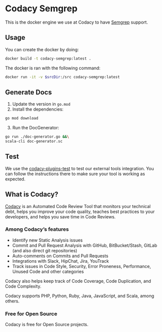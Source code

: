 # Codacy Semgrep

This is the docker engine we use at Codacy to have [Semgrep](https://github.com/returntocorp/semgrep) support.

## Usage

You can create the docker by doing:

  ```bash
  docker build -t codacy-semgrep:latest .
  ```

The docker is ran with the following command:

  ```bash
  docker run -it -v $srcDir:/src codacy-semgrep:latest
  ```

## Generate Docs

 1. Update the version in `go.mod`
 2. Install the dependencies:

```bash
go mod download
```

 3. Run the DocGenerator:

```bash
go run ./doc-generator.go &&\
scala-cli doc-generator.sc
```

## Test

We use the [codacy-plugins-test](https://github.com/codacy/codacy-plugins-test) to test our external tools integration.
You can follow the instructions there to make sure your tool is working as expected.

## What is Codacy?

[Codacy](https://www.codacy.com/) is an Automated Code Review Tool that monitors your technical debt, helps you improve your code quality, teaches best practices to your developers, and helps you save time in Code Reviews.

### Among Codacy’s features

- Identify new Static Analysis issues
- Commit and Pull Request Analysis with GitHub, BitBucket/Stash, GitLab (and also direct git repositories)
- Auto-comments on Commits and Pull Requests
- Integrations with Slack, HipChat, Jira, YouTrack
- Track issues in Code Style, Security, Error Proneness, Performance, Unused Code and other categories

Codacy also helps keep track of Code Coverage, Code Duplication, and Code Complexity.

Codacy supports PHP, Python, Ruby, Java, JavaScript, and Scala, among others.

### Free for Open Source

Codacy is free for Open Source projects.
